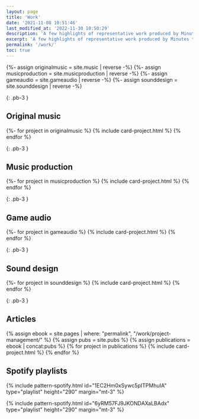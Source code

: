 ```yaml
---
layout: page
title: 'Work'
date: '2021-11-08 10:51:46'
last_modified_at: '2022-11-30 10:50:29'
description: 'A few highlights of representative work produced by Minutes to Midnight.'
excerpt: 'A few highlights of representative work produced by Minutes to Midnight.'
permalink: '/work/'
toc: true
---
```

{%- assign originalmusic = site.music | reverse -%}
{%- assign musicproduction = site.musicproduction | reverse -%}
{%- assign gameaudio = site.gameaudio | reverse -%}
{%- assign sounddesign = site.sounddesign | reverse -%}

{: .pb-3 }
## Original music

{%- for project in originalmusic %}
{% include card-project.html %}
{% endfor %}

{: .pb-3 }
## Music production
  
{%- for project in musicproduction %}
{% include card-project.html %}
{% endfor %}

{: .pb-3 }
## Game audio

{%- for project in gameaudio %}
{% include card-project.html %}
{% endfor %}

{: .pb-3 }
## Sound design

{%- for project in sounddesign %}
{% include card-project.html %}
{% endfor %}

{: .pb-3 }
## Articles

{% assign ebook = site.pages | where: "permalink", "/work/project-management/" %}
{% assign pubs = site.pubs %}
{% assign publications = ebook | concat:pubs %}
{% for project in publications %}
{% include card-project.html %}
{% endfor %}

## Spotify playlists

{% include pattern-spotify.html id="1EC2Hm0xSywc5pITPMhuIA" type="playlist" height="290" margin="mt-3" %}

{% include pattern-spotify.html id="6yRM57FJ9JKONDAXaLBAdx" type="playlist" height="290" margin="mt-3" %}